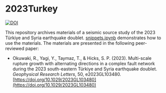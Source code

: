 # 2023Turkey
[![DOI](https://zenodo.org/badge/606064031.svg)](https://zenodo.org/badge/latestdoi/606064031)

This repository archives materials of a seismic source study of the 2023 Türkiye and Syria earthquake doublet. [snippets.ipynb](https://github.com/rokuwaki/2023Turkey/blob/main/materials/snippets.ipynb) demonstrates how to use the materials. The materials are presented in the following peer-reviewed paper:

- Okuwaki, R., Yagi, Y., Taymaz, T., & Hicks, S. P. (2023). Multi-scale rupture growth with alternating directions in a complex fault network during the 2023 south-eastern Türkiye and Syria earthquake doublet. <i>Geophysical Research Letters</i>, 50, e2023GL103480. [https://doi.org/10.1029/2023GL103480](https://doi.org/10.1029/2023GL103480)
